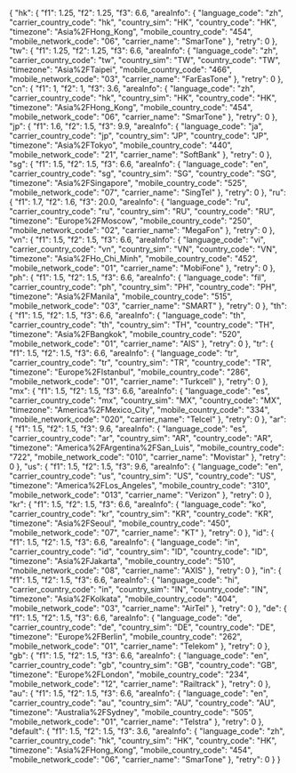 {
    "hk": {
        "f1": 1.25, 
        "f2": 1.25, 
        "f3": 6.6, 
        "areaInfo": {
            "language_code": "zh", 
            "carrier_country_code": "hk", 
            "country_sim": "HK", 
            "country_code": "HK", 
            "timezone": "Asia%2FHong_Kong", 
            "mobile_country_code": "454", 
            "mobile_network_code": "06", 
            "carrier_name": "SmarTone"
        },
        "retry": 0
    },
    "tw": {
        "f1": 1.25,
        "f2": 1.25,
        "f3": 6.6,
        "areaInfo": {
            "language_code": "zh",
            "carrier_country_code": "tw",
            "country_sim": "TW",
            "country_code": "TW",
            "timezone": "Asia%2FTaipei",
            "mobile_country_code": "466",
            "mobile_network_code": "03", 
            "carrier_name": "FarEasTone"
        },
        "retry": 0
    },
    "cn": {
        "f1": 1,
        "f2": 1,
        "f3": 3.6,
        "areaInfo": {
            "language_code": "zh",
            "carrier_country_code": "hk",
            "country_sim": "HK",
            "country_code": "HK",
            "timezone": "Asia%2FHong_Kong",
            "mobile_country_code": "454",
            "mobile_network_code": "06",
            "carrier_name": "SmarTone"
        },
        "retry": 0
    },
    "jp": {
        "f1": 1.6,
        "f2": 1.5,
        "f3": 9.9,
        "areaInfo": {
            "language_code": "ja",
            "carrier_country_code": "jp",
            "country_sim": "JP",
            "country_code": "JP",
            "timezone": "Asia%2FTokyo",
            "mobile_country_code": "440",
            "mobile_network_code": "21",
            "carrier_name": "SoftBank"
        },
        "retry": 0
    },
    "sg": {
        "f1": 1.5,
        "f2": 1.5,
        "f3": 6.6,
        "areaInfo": {
            "language_code": "en",
            "carrier_country_code": "sg",
            "country_sim": "SG",
            "country_code": "SG",
            "timezone": "Asia%2FSingapore",
            "mobile_country_code": "525",
            "mobile_network_code": "07",
            "carrier_name": "SingTel"
        },
        "retry": 0
    },
    "ru": {
        "f1": 1.7,
        "f2": 1.6,
        "f3": 20.0,
        "areaInfo": {
            "language_code": "ru",
            "carrier_country_code": "ru",
            "country_sim": "RU",
            "country_code": "RU",
            "timezone": "Europe%2FMoscow",
            "mobile_country_code": "250",
            "mobile_network_code": "02", 
            "carrier_name": "MegaFon"
        },
        "retry": 0
    },
    "vn": {
        "f1": 1.5,
        "f2": 1.5,
        "f3": 6.6,
        "areaInfo": {
            "language_code": "vi",
            "carrier_country_code": "vn",
            "country_sim": "VN",
            "country_code": "VN",
            "timezone": "Asia%2FHo_Chi_Minh",
            "mobile_country_code": "452",
            "mobile_network_code": "01",
            "carrier_name": "MobiFone"
        },
        "retry": 0
    },
    "ph": {
        "f1": 1.5,
        "f2": 1.5,
        "f3": 6.6,
        "areaInfo": {
            "language_code": "fil",
            "carrier_country_code": "ph",
            "country_sim": "PH",
            "country_code": "PH",
            "timezone": "Asia%2FManila",
            "mobile_country_code": "515",
            "mobile_network_code": "03",
            "carrier_name": "SMART"
        },
        "retry": 0
    },
    "th": {
        "f1": 1.5,
        "f2": 1.5,
        "f3": 6.6,
        "areaInfo": {
            "language_code": "th",
            "carrier_country_code": "th",
            "country_sim": "TH",
            "country_code": "TH",
            "timezone": "Asia%2FBangkok",
            "mobile_country_code": "520",
            "mobile_network_code": "01",
            "carrier_name": "AIS"
        },
        "retry": 0
    },
    "tr": {
        "f1": 1.5,
        "f2": 1.5,
        "f3": 6.6,
        "areaInfo": {
            "language_code": "tr",
            "carrier_country_code": "tr",
            "country_sim": "TR",
            "country_code": "TR",
            "timezone": "Europe%2FIstanbul",
            "mobile_country_code": "286",
            "mobile_network_code": "01",
            "carrier_name": "Turkcell"
        },
        "retry": 0
    },
    "mx": {
        "f1": 1.5,
        "f2": 1.5,
        "f3": 6.6,
        "areaInfo": {
            "language_code": "es",
            "carrier_country_code": "mx",
            "country_sim": "MX",
            "country_code": "MX",
            "timezone": "America%2FMexico_City",
            "mobile_country_code": "334",
            "mobile_network_code": "020",
            "carrier_name": "Telcel"
        },
        "retry": 0
    },
    "ar": {
        "f1": 1.5,
        "f2": 1.5,
        "f3": 9.6,
        "areaInfo": {
            "language_code": "es",
            "carrier_country_code": "ar",
            "country_sim": "AR",
            "country_code": "AR",
            "timezone": "America%2FArgentina%2FSan_Luis",
            "mobile_country_code": "722",
            "mobile_network_code": "010",
            "carrier_name": "Movistar"
        },
        "retry": 0
    },
    "us": {
        "f1": 1.5,
        "f2": 1.5,
        "f3": 9.6,
        "areaInfo": {
            "language_code": "en",
            "carrier_country_code": "us",
            "country_sim": "US",
            "country_code": "US",
            "timezone": "America%2FLos_Angeles",
            "mobile_country_code": "310",
            "mobile_network_code": "013",
            "carrier_name": "Verizon"
        },
        "retry": 0
    },
    "kr": {
        "f1": 1.5,
        "f2": 1.5,
        "f3": 6.6,
        "areaInfo": {
            "language_code": "ko",
            "carrier_country_code": "kr",
            "country_sim": "KR",
            "country_code": "KR",
            "timezone": "Asia%2FSeoul",
            "mobile_country_code": "450",
            "mobile_network_code": "07",
            "carrier_name": "KT"
        },
        "retry": 0
    },
    "id": {
        "f1": 1.5,
        "f2": 1.5,
        "f3": 6.6,
        "areaInfo": {
            "language_code": "in",
            "carrier_country_code": "id",
            "country_sim": "ID",
            "country_code": "ID",
            "timezone": "Asia%2FJakarta",
            "mobile_country_code": "510",
            "mobile_network_code": "08",
            "carrier_name": "AXIS"
        },
        "retry": 0
    },
    "in": {
        "f1": 1.5,
        "f2": 1.5,
        "f3": 6.6,
        "areaInfo": {
            "language_code": "hi",
            "carrier_country_code": "in",
            "country_sim": "IN",
            "country_code": "IN",
            "timezone": "Asia%2FKolkata",
            "mobile_country_code": "404",
            "mobile_network_code": "03",
            "carrier_name": "AirTel"
        },
        "retry": 0
    },
    "de": {
        "f1": 1.5,
        "f2": 1.5,
        "f3": 6.6,
        "areaInfo": {
            "language_code": "de",
            "carrier_country_code": "de",
            "country_sim": "DE",
            "country_code": "DE",
            "timezone": "Europe%2FBerlin",
            "mobile_country_code": "262",
            "mobile_network_code": "01",
            "carrier_name": "Telekom"
        },
        "retry": 0
    },
    "gb": {
        "f1": 1.5,
        "f2": 1.5,
        "f3": 6.6,
        "areaInfo": {
            "language_code": "en",
            "carrier_country_code": "gb",
            "country_sim": "GB",
            "country_code": "GB",
            "timezone": "Europe%2FLondon",
            "mobile_country_code": "234",
            "mobile_network_code": "12",
            "carrier_name": "Railtrack"
        },
        "retry": 0
    },
    "au": {
        "f1": 1.5,
        "f2": 1.5,
        "f3": 6.6,
        "areaInfo": {
            "language_code": "en",
            "carrier_country_code": "au",
            "country_sim": "AU",
            "country_code": "AU",
            "timezone": "Australia%2FSydney",
            "mobile_country_code": "505",
            "mobile_network_code": "01",
            "carrier_name": "Telstra"
        },
        "retry": 0
    },
    "default": {
        "f1": 1.5,
        "f2": 1.5,
        "f3": 3.6, 
        "areaInfo": {
            "language_code": "zh", 
            "carrier_country_code": "hk", 
            "country_sim": "HK", 
            "country_code": "HK", 
            "timezone": "Asia%2FHong_Kong", 
            "mobile_country_code": "454", 
            "mobile_network_code": "06", 
            "carrier_name": "SmarTone"
        }, 
        "retry": 0
    }
}
